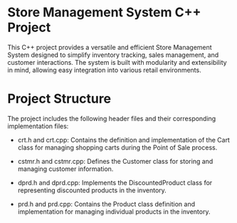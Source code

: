 # Store Management System C++ Project

This C++ project provides a versatile and efficient Store Management System designed to simplify inventory tracking, sales management, and customer interactions. The system is built with modularity and extensibility in mind, allowing easy integration into various retail environments.

# Project Structure

The project includes the following header files and their corresponding implementation files:

* crt.h and crt.cpp: Contains the definition and implementation of the Cart class for managing shopping carts during the Point of Sale process.

* cstmr.h and cstmr.cpp: Defines the Customer class for storing and managing customer information.

* dprd.h and dprd.cpp: Implements the DiscountedProduct class for representing discounted products in the inventory.

* prd.h and prd.cpp: Contains the Product class definition and implementation for managing individual products in the inventory.
